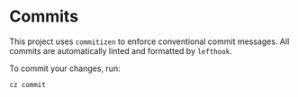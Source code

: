 # Commits

This project uses `commitizen` to enforce conventional commit messages. All commits are automatically linted and formatted by `lefthook`.

To commit your changes, run:
```
cz commit
```
